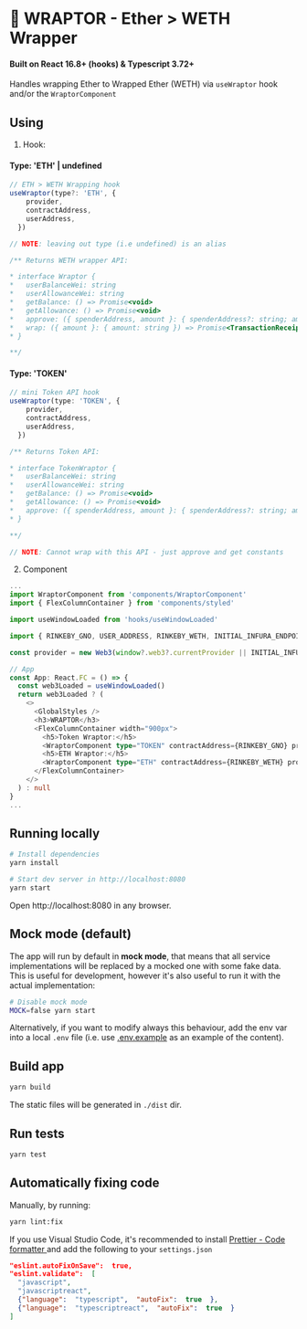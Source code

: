 <!-- [![npm version](https://img.shields.io/npm/v/@gnosis.pm/dex-react.svg?style=flat)](https://npmjs.org/package/@gnosis.pm/dex-react 'View this project on npm') -->
<!-- [![Build Status](https://travis-ci.org/gnosis/dex-react.svg?branch=develop)](https://travis-ci.org/gnosis/dex-react) -->
<!-- [![Coverage Status](https://coveralls.io/repos/github/gnosis/dex-react/badge.svg?branch=master)](https://coveralls.io/github/gnosis/dex-react?branch=master) -->

<!-- [![Build Status](https://travis-ci.org/gnosis/dex-react.svg?branch=develop)](https://travis-ci.org/gnosis/dex-react) -->
<!-- [![Coverage Status](https://coveralls.io/repos/github/gnosis/dex-react/badge.svg?branch=develop)](https://coveralls.io/github/gnosis/dex-react?branch=develop) -->

# 🦖 WRAPTOR - Ether > WETH Wrapper
#### Built on React 16.8+ (hooks) & Typescript 3.72+

Handles wrapping Ether to Wrapped Ether (WETH) via `useWraptor` hook and/or the `WraptorComponent`

## Using
1. Hook:

#### Type: 'ETH' | undefined
```ts
// ETH > WETH Wrapping hook
useWraptor(type?: 'ETH', {
    provider,
    contractAddress,
    userAddress,
  })

// NOTE: leaving out type (i.e undefined) is an alias

/** Returns WETH wrapper API:

* interface Wraptor {
*   userBalanceWei: string
*   userAllowanceWei: string
*   getBalance: () => Promise<void>
*   getAllowance: () => Promise<void>
*   approve: ({ spenderAddress, amount }: { spenderAddress?: string; amount: string }) => Promise<TransactionReceipt>
*   wrap: ({ amount }: { amount: string }) => Promise<TransactionReceipt>
* }

**/
```

#### Type: 'TOKEN'
```ts
// mini Token API hook
useWraptor(type: 'TOKEN', {
    provider,
    contractAddress,
    userAddress,
  })

/** Returns Token API:

* interface TokenWraptor {
*   userBalanceWei: string
*   userAllowanceWei: string
*   getBalance: () => Promise<void>
*   getAllowance: () => Promise<void>
*   approve: ({ spenderAddress, amount }: { spenderAddress?: string; amount: string }) => Promise<TransactionReceipt>
* }

**/

// NOTE: Cannot wrap with this API - just approve and get constants
```

2. Component
```ts
...
import WraptorComponent from 'components/WraptorComponent'
import { FlexColumnContainer } from 'components/styled'

import useWindowLoaded from 'hooks/useWindowLoaded'

import { RINKEBY_GNO, USER_ADDRESS, RINKEBY_WETH, INITIAL_INFURA_ENDPOINT } from 'const'

const provider = new Web3(window?.web3?.currentProvider || INITIAL_INFURA_ENDPOINT)

// App
const App: React.FC = () => {
  const web3Loaded = useWindowLoaded()
  return web3Loaded ? (
    <>
      <GlobalStyles />
      <h3>WRAPTOR</h3>
      <FlexColumnContainer width="900px">
        <h5>Token Wraptor:</h5>
        <WraptorComponent type="TOKEN" contractAddress={RINKEBY_GNO} provider={provider} userAddress={USER_ADDRESS} />
        <h5>ETH Wraptor:</h5>
        <WraptorComponent type="ETH" contractAddress={RINKEBY_WETH} provider={provider} userAddress={USER_ADDRESS} />
      </FlexColumnContainer>
    </>
  ) : null
}
...
```

## Running locally

```bash
# Install dependencies
yarn install

# Start dev server in http://localhost:8080
yarn start
```

Open http://localhost:8080 in any browser.

## Mock mode (default)

The app will run by default in **mock mode**, that means that all service implementations will be replaced by a mocked one with some fake data. This is useful for development, however it's also useful to run it with the actual implementation:

```bash
# Disable mock mode
MOCK=false yarn start
```

Alternatively, if you want to modify always this behaviour, add the env var into a local `.env` file (i.e. use [.env.example](.env.example) as an example of the content).

## Build app

```bash
yarn build
```

The static files will be generated in `./dist` dir.

## Run tests

```bash
yarn test
```

## Automatically fixing code

Manually, by running:

```bash
yarn lint:fix
```

If you use Visual Studio Code, it's recommended to install [Prettier - Code formatter
](https://marketplace.visualstudio.com/items?itemName=esbenp.prettier-vscode) and add the following to your `settings.json`

```json
"eslint.autoFixOnSave":  true,
"eslint.validate":  [
  "javascript",
  "javascriptreact",
  {"language":  "typescript",  "autoFix":  true  },
  {"language":  "typescriptreact",  "autoFix":  true  }
]
```